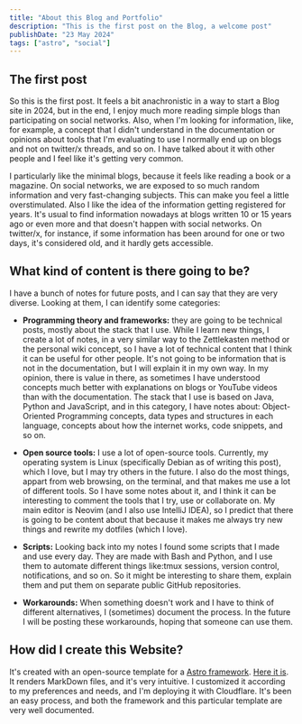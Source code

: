 ```yaml
---
title: "About this Blog and Portfolio"
description: "This is the first post on the Blog, a welcome post"
publishDate: "23 May 2024"
tags: ["astro", "social"]
---
```


## The first post

So this is the first post. It feels a bit anachronistic in a way to start a Blog site in 2024, but in the end, I enjoy much more reading simple blogs than participating on social networks. Also, when I'm looking for information, like, for example, a concept that I didn't understand in the documentation or opinions about tools that I'm evaluating to use I normally end up on blogs and not on twitter/x threads, and so on. I have talked about it with other people and I feel like it's getting very common.

I particularly like the minimal blogs, because it feels like reading a book or a magazine. On social networks, we are exposed to so much random information and very fast-changing subjects. This can make you feel a little overstimulated. Also I like the idea of the information getting registered for years. It's usual to find information nowadays at blogs written 10 or 15 years ago or even more and that doesn't happen with social networks. On twitter/x, for instance, if some information has been around for one or two days, it's considered old, and it hardly gets accessible.


## What kind of content is there going to be?

I have a bunch of notes for future posts, and I can say that they are very diverse. Looking at them, I can identify some categories:

- **Programming theory and frameworks:** they are going to be technical posts, mostly about the stack that I use. While I learn new things, I create a lot of notes, in a very similar way to the Zettlekasten method or the personal wiki concept, so I have a lot of technical content that I think it can be useful for other people. It's not going to be information that is not in the documentation, but I will explain it in my own way. In my opinion, there is value in there, as sometimes I have understood concepts much better with explanations on blogs or YouTube videos than with the documentation. The stack that I use is based on Java, Python and JavaScript, and in this category, I have notes about: Object-Oriented Programming concepts, data types and structures in each language, concepts about how the internet works, code snippets, and so on.

- **Open source tools:** I use a lot of open-source tools. Currently, my operating system is Linux (specifically Debian as of writing this post), which I love, but I may try others in the future. I also do the most things, appart from web browsing, on the terminal, and that makes me use a lot of different tools. So I have some notes about it, and I think it can be interesting to comment the tools that I try, use or collaborate on. My main editor is Neovim (and I also use IntelliJ IDEA), so I predict that there is going to be content about that because it makes me always try new things and rewrite my dotfiles (which I love).

- **Scripts:** Looking back into my notes I found some scripts that I made and use every day. They are made with Bash and Python, and I use them to automate different things like:tmux sessions, version control, notifications, and so on. So it might be interesting to share them, explain them and put them on separate public GitHub repositories.

- **Workarounds:** When something doesn't work and I have to think of different alternatives, I (sometimes) document the process. In the future I will be posting these workarounds, hoping that someone can use them.


## How did I create this Website?

It's created with an open-source template for a [Astro framework](https://astro.build/). [Here it is](https://github.com/chrismwilliams/astro-theme-cactus). It renders MarkDown files, and it's very intuitive. I customized it according to my preferences and needs, and I'm deploying it with Cloudflare. It's been an easy process, and both the framework and this particular template are very well documented.
